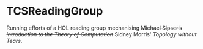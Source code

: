 # TCSReadingGroup
Running efforts of a HOL reading group mechanising ~~Michael Sipser‘s *Introduction to the Theory of Computation*~~ Sidney Morris' *Topology without Tears*.
